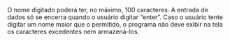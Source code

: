 O nome digitado poderá ter, no máximo, 100 caracteres. A entrada de dados só se encerra quando o usuário digitar “enter”. 
Caso o usuário tente digitar um nome maior que o permitido, o programa não deve exibir na tela os caracteres excedentes nem armazená-los. 
